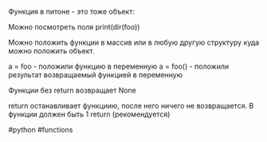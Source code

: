 Функция в питоне - это тоже объект:

Можно посмотреть поля print(dir(foo))

Можно положить функции в массив или в любую другую структуру куда можно положить объект.

а = foo - положили функцию в переменную
а = foo() - положили результат возвращаемый функцией в переменную


Функции без return возвращает None

return останавливает функциию, после него ничего не возвращается. В функции должен быть 1 return (рекомендуется)

#python #functions